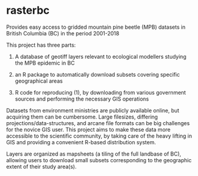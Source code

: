 # rasterbc
Provides easy access to gridded mountain pine beetle (MPB) datasets in British Columbia (BC) in the period 2001-2018

This project has three parts: 

1. A database of geotiff layers relevant to ecological modellers studying the MPB epidemic in BC 

2. an R package to automatically download subsets covering specific geographical areas

3. R code for reproducing (1), by downloading from various government sources and performing the necessary GIS operations 


Datasets from environment ministries are publicly available online, but acquiring them can be cumbersome. Large filesizes, differing projections/data-structures, and arcane file formats can be big challenges for the novice GIS user. This project aims to make these data more accessible to the scientific community, by taking care of the heavy lifting in GIS and providing a convenient R-based distribution system. 

Layers are organized as mapsheets (a tiling of the full landbase of BC), allowing users to download small subsets corresponding to the geographic extent of their study area(s).
